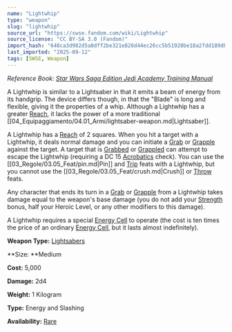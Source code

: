 ```yaml
---
name: "Lightwhip"
type: "weapon"
slug: "lightwhip"
source_url: "https://swse.fandom.com/wiki/Lightwhip"
source_license: "CC BY-SA 3.0 (Fandom)"
import_hash: "648ca3d982d5a0dff2be321e826d44ec26cc5b51920be18a2fdd189db709b92a"
last_imported: "2025-09-12"
tags: [SWSE, Weapon]
---
```

*Reference Book: [Star Wars Saga Edition Jedi Academy Training Manual](https://swse.fandom.com/wiki/Star_Wars_Saga_Edition_Jedi_Academy_Training_Manual)*

A Lightwhip is similar to a Lightsaber in that it emits a beam of energy from its handgrip. The device differs though, in that the "Blade" is long and flexible, giving it the properties of a whip. Although a Lightwhip has a greater [Reach](https://swse.fandom.com/wiki/Reach), it lacks the power of a more traditional [[04_Equipaggiamento/04.01_Armi/lightsaber-weapon.md|Lightsaber]].

A Lightwhip has a [Reach](https://swse.fandom.com/wiki/Reach) of 2 squares. When you hit a target with a Lightwhip, it deals normal damage and you can initiate a [Grab](https://swse.fandom.com/wiki/Grab) or [Grapple](https://swse.fandom.com/wiki/Grapple) against the target. A target that is [Grabbed](https://swse.fandom.com/wiki/Grabbed) or [Grappled](https://swse.fandom.com/wiki/Grappled) can attempt to escape the Lightwhip (requiring a DC 15 [Acrobatics](https://swse.fandom.com/wiki/Acrobatics) check). You can use the [[03_Regole/03.05_Feat/pin.md|Pin]] and [Trip](https://swse.fandom.com/wiki/Trip) feats with a Lightwhip, but you cannot use the [[03_Regole/03.05_Feat/crush.md|Crush]] or [Throw](https://swse.fandom.com/wiki/Throw) feats.

Any character that ends its turn in a [Grab](https://swse.fandom.com/wiki/Grab) or [Grapple](https://swse.fandom.com/wiki/Grapple) from a Lightwhip takes damage equal to the weapon's base damage (you do not add your [Strength](https://swse.fandom.com/wiki/Strength) bonus, half your Heroic Level, or any other modifiers to this damage).

A Lightwhip requires a special [Energy Cell](https://swse.fandom.com/wiki/Energy_Cell) to operate (the cost is ten times the price of an ordinary [Energy Cell](https://swse.fandom.com/wiki/Energy_Cell), but it lasts almost indefinitely).

**Weapon Type:** [Lightsabers](https://swse.fandom.com/wiki/Lightsabers)

**Size: **Medium

**Cost:** 5,000

**Damage:** 2d4

**Weight:** 1 Kilogram

**Type:** Energy and Slashing

**Availability:** [Rare](https://swse.fandom.com/wiki/Rare)